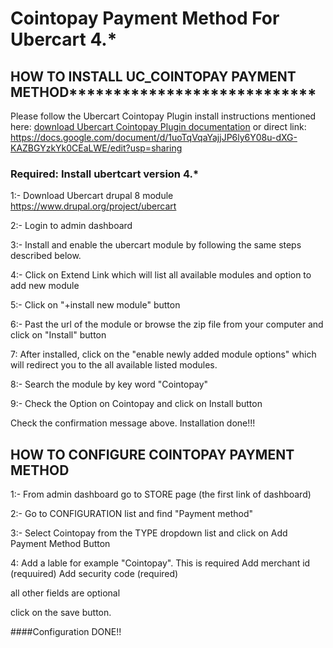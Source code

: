 # Cointopay Payment Method For Ubercart 4.*

## HOW TO INSTALL UC_COINTOPAY PAYMENT METHOD****************************

Please follow the Ubercart Cointopay Plugin install instructions mentioned here: <a href="https://docs.google.com/document/d/1uoTqVqaYajjJP6ly6Y08u-dXG-KAZBGYzkYk0CEaLWE/edit?usp=sharing">download Ubercart Cointopay Plugin documentation</a> or direct link: https://docs.google.com/document/d/1uoTqVqaYajjJP6ly6Y08u-dXG-KAZBGYzkYk0CEaLWE/edit?usp=sharing

### Required: Install ubertcart version 4.*

1:- Download Ubercart drupal 8 module https://www.drupal.org/project/ubercart

2:- Login to admin dashboard

3:- Install and enable the ubercart module by following the same steps described below.

4:- Click on Extend Link which will list all available modules and option to add new module

5:- Click on "+install new module" button

6:- Past the url of the module or browse the zip file from your computer and click on "Install" button

7: After installed, click on the "enable newly added module options" which will redirect you to the all available listed modules.

8:- Search the module by key word "Cointopay"

9:- Check the Option on Cointopay and click on Install button

Check the confirmation message above. Installation done!!!


## HOW TO CONFIGURE COINTOPAY PAYMENT METHOD

1:- From admin dashboard go to STORE page (the first link of dashboard)

2:- Go to CONFIGURATION list and find "Payment method"

3:- Select Cointopay from the TYPE dropdown list and click on Add Payment Method Button

4: Add a lable for example "Cointopay". This is required
Add merchant id (requuired)
Add security code (required)

all other fields are optional

click on the save button.


####Configuration DONE!!